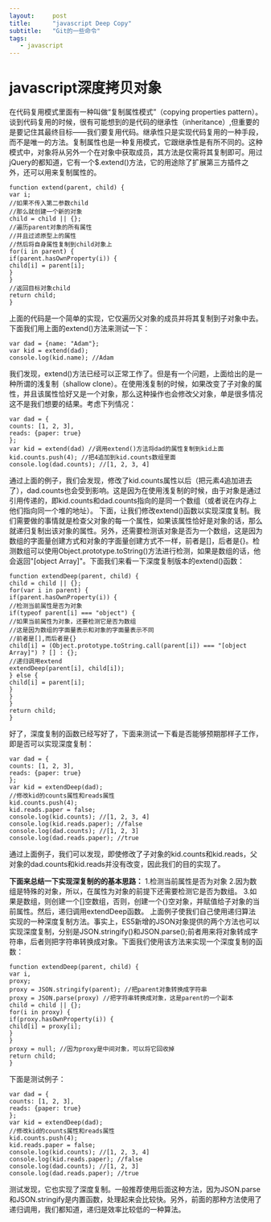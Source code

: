 ```yaml
---
layout:     post
title:      "javascript Deep Copy"
subtitle:   "Git的一些命令"
tags:
   - javascript
---
```

# javascript深度拷贝对象
在代码复用模式里面有一种叫做“复制属性模式”（copying properties pattern）。谈到代码复用的时候，很有可能想到的是代码的继承性（inheritance）,但重要的是要记住其最终目标——我们要复用代码。继承性只是实现代码复用的一种手段，而不是唯一的方法。复制属性也是一种复用模式，它跟继承性是有所不同的。这种模式中，对象将从另外一个在对象中获取成员，其方法是仅需将其复制即可。用过jQuery的都知道，它有一个$.extend()方法，它的用途除了扩展第三方插件之外，还可以用来复制属性的。

```
function extend(parent, child) {
var i;
//如果不传入第二参数child
//那么就创建一个新的对象
child = child || {};
//遍历parent对象的所有属性
//并且过滤原型上的属性
//然后将自身属性复制到child对象上
for(i in parent) {
if(parent.hasOwnProperty(i)) {
child[i] = parent[i];
}
}
//返回目标对象child
return child;
}
```
上面的代码是一个简单的实现，它仅遍历父对象的成员并将其复制到子对象中去。下面我们用上面的extend()方法来测试一下：

```
var dad = {name: "Adam"};
var kid = extend(dad);
console.log(kid.name); //Adam
```
我们发现，extend()方法已经可以正常工作了。但是有一个问题，上面给出的是一种所谓的浅复制（shallow clone）。在使用浅复制的时候，如果改变了子对象的属性，并且该属性恰好又是一个对象，那么这种操作也会修改父对象，单是很多情况这不是我们想要的结果。考虑下列情况：

```
var dad = {
counts: [1, 2, 3],
reads: {paper: true}
};
var kid = extend(dad) //调用extend()方法将dad的属性复制到kid上面
kid.counts.push(4); //把4追加到kid.counts数组里面
console.log(dad.counts); //[1, 2, 3, 4]
```
通过上面的例子，我们会发现，修改了kid.counts属性以后（把元素4追加进去了），dad.counts也会受到影响。这是因为在使用浅复制的时候，由于对象是通过引用传递的，即kid.counts和dad.counts指向的是同一个数组（或者说在内存上他们指向同一个堆的地址）。
下面，让我们修改extend()函数以实现深度复制。我们需要做的事情就是检查父对象的每一个属性，如果该属性恰好是对象的话，那么就递归复制出该对象的属性。另外，还需要检测该对象是否为一个数组，这是因为数组的字面量创建方式和对象的字面量创建方式不一样，前者是[]，后者是{}。检测数组可以使用Object.prototype.toString()方法进行检测，如果是数组的话，他会返回"[object Array]"。下面我们来看一下深度复制版本的extend()函数：

```
function extendDeep(parent, child) {
child = child || {};
for(var i in parent) {
if(parent.hasOwnProperty(i)) {
//检测当前属性是否为对象
if(typeof parent[i] === "object") {
//如果当前属性为对象，还要检测它是否为数组
//这是因为数组的字面量表示和对象的字面量表示不同
//前者是[],而后者是{}
child[i] = (Object.prototype.toString.call(parent[i]) === "[object Array]") ? [] : {};
//递归调用extend
extendDeep(parent[i], child[i]);
} else {
child[i] = parent[i];
}
}
}
return child;
}
```
好了，深度复制的函数已经写好了，下面来测试一下看是否能够预期那样子工作，即是否可以实现深度复制：

```
var dad = {
counts: [1, 2, 3],
reads: {paper: true}
};
var kid = extendDeep(dad);
//修改kid的counts属性和reads属性
kid.counts.push(4);
kid.reads.paper = false;
console.log(kid.counts); //[1, 2, 3, 4]
console.log(kid.reads.paper); //false
console.log(dad.counts); //[1, 2, 3]
console.log(dad.reads.paper); //true
```
通过上面例子，我们可以发现，即使修改了子对象的kid.counts和kid.reads，父对象的dad.counts和kid.reads并没有改变，因此我们的目的实现了。

**下面来总结一下实现深复制的的基本思路：**
1.检测当前属性是否为对象
2.因为数组是特殊的对象，所以，在属性为对象的前提下还需要检测它是否为数组。
3.如果是数组，则创建一个[]空数组，否则，创建一个{}空对象，并赋值给子对象的当前属性。然后，递归调用extendDeep函数。
上面例子使我们自己使用递归算法实现的一种深度复制方法。事实上，ES5新增的JSON对象提供的两个方法也可以实现深度复制，分别是JSON.stringify()和JSON.parse();前者用来将对象转成字符串，后者则把字符串转换成对象。下面我们使用该方法来实现一个深度复制的函数：

```
function extendDeep(parent, child) {
var i,
proxy;
proxy = JSON.stringify(parent); //把parent对象转换成字符串
proxy = JSON.parse(proxy) //把字符串转换成对象，这是parent的一个副本
child = child || {};
for(i in proxy) {
if(proxy.hasOwnProperty(i)) {
child[i] = proxy[i];
}
}
proxy = null; //因为proxy是中间对象，可以将它回收掉
return child;
}
```
下面是测试例子：

```
var dad = {
counts: [1, 2, 3],
reads: {paper: true}
};
var kid = extendDeep(dad);
//修改kid的counts属性和reads属性
kid.counts.push(4);
kid.reads.paper = false;
console.log(kid.counts); //[1, 2, 3, 4]
console.log(kid.reads.paper); //false
console.log(dad.counts); //[1, 2, 3]
console.log(dad.reads.paper); //true
```
测试发现，它也实现了深度复制。一般推荐使用后面这种方法，因为JSON.parse和JSON.stringify是内置函数，处理起来会比较快。另外，前面的那种方法使用了递归调用，我们都知道，递归是效率比较低的一种算法。
